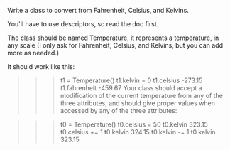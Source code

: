 Write a class to convert from Fahrenheit, Celsius, and Kelvins.

You'll have to use descriptors, so read the doc first.

The class should be named Temperature, it represents a temperature, in any scale (I only ask for Fahrenheit, Celsius, and Kelvins, but you can add more as needed.)

It should work like this:
 
>>> t1 = Temperature()
>>> t1.kelvin = 0
>>> t1.celsius
-273.15
>>> t1.fahrenheit
-459.67
Your class should accept a modification of the current temperature from any of the three attributes, and should give proper values when accessed by any of the three attributes:

 
>>> t0 = Temperature()
>>> t0.celsius = 50
>>> t0.kelvin
323.15
>>> t0.celsius += 1
>>> t0.kelvin
324.15
>>> t0.kelvin -= 1
>>> t0.kelvin
323.15